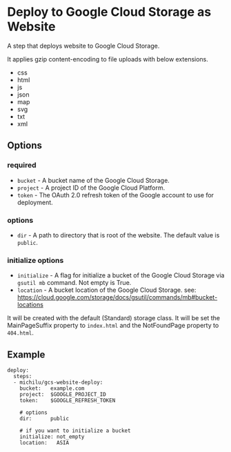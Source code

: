 # Deploy to Google Cloud Storage as Website

A step that deploys website to Google Cloud Storage.

It applies gzip content-encoding to file uploads with below extensions.

  * css
  * html
  * js
  * json
  * map
  * svg
  * txt
  * xml

## Options

### required

* `bucket` - A bucket name of the Google Cloud Storage.
* `project` - A project ID of the Google Cloud Platform.
* `token` - The OAuth 2.0 refresh token of the Google account to use for deployment.

### options

* `dir` - A path to directory that is root of the website. The default value is `public`.

### initialize options

* `initialize` - A flag for initialize a bucket of the Google Cloud Storage via `gsutil mb` command. Not empty is True.
* `location` - A bucket location of the Google Cloud Storage.
  see: https://cloud.google.com/storage/docs/gsutil/commands/mb#bucket-locations

It will be created with the default (Standard) storage class.
It will be set the MainPageSuffix property to `index.html` and the NotFoundPage property to `404.html`.

## Example

```
deploy:
  steps:
  - michilu/gcs-website-deploy:
    bucket:   example.com
    project:  $GOOGLE_PROJECT_ID
    token:    $GOOGLE_REFRESH_TOKEN

    # options
    dir:      public

    # if you want to initialize a bucket
    initialize: not_empty
    location:   ASIA
```
